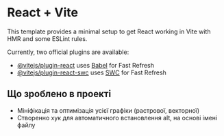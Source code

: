 # React + Vite

This template provides a minimal setup to get React working in Vite with HMR and some ESLint rules.

Currently, two official plugins are available:

- [@vitejs/plugin-react](https://github.com/vitejs/vite-plugin-react/blob/main/packages/plugin-react/README.md) uses [Babel](https://babeljs.io/) for Fast Refresh
- [@vitejs/plugin-react-swc](https://github.com/vitejs/vite-plugin-react-swc) uses [SWC](https://swc.rs/) for Fast Refresh

## Що зроблено в проекті

- Мініфікація та оптимізація усієї графіки (растрової, векторної)
- Cтворенно хук для автоматичного встановлення alt, на основі імені файлу
